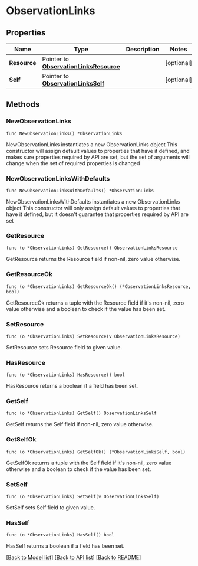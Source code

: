 # ObservationLinks

## Properties

Name | Type | Description | Notes
------------ | ------------- | ------------- | -------------
**Resource** | Pointer to [**ObservationLinksResource**](ObservationLinksResource.md) |  | [optional] 
**Self** | Pointer to [**ObservationLinksSelf**](ObservationLinksSelf.md) |  | [optional] 

## Methods

### NewObservationLinks

`func NewObservationLinks() *ObservationLinks`

NewObservationLinks instantiates a new ObservationLinks object
This constructor will assign default values to properties that have it defined,
and makes sure properties required by API are set, but the set of arguments
will change when the set of required properties is changed

### NewObservationLinksWithDefaults

`func NewObservationLinksWithDefaults() *ObservationLinks`

NewObservationLinksWithDefaults instantiates a new ObservationLinks object
This constructor will only assign default values to properties that have it defined,
but it doesn't guarantee that properties required by API are set

### GetResource

`func (o *ObservationLinks) GetResource() ObservationLinksResource`

GetResource returns the Resource field if non-nil, zero value otherwise.

### GetResourceOk

`func (o *ObservationLinks) GetResourceOk() (*ObservationLinksResource, bool)`

GetResourceOk returns a tuple with the Resource field if it's non-nil, zero value otherwise
and a boolean to check if the value has been set.

### SetResource

`func (o *ObservationLinks) SetResource(v ObservationLinksResource)`

SetResource sets Resource field to given value.

### HasResource

`func (o *ObservationLinks) HasResource() bool`

HasResource returns a boolean if a field has been set.

### GetSelf

`func (o *ObservationLinks) GetSelf() ObservationLinksSelf`

GetSelf returns the Self field if non-nil, zero value otherwise.

### GetSelfOk

`func (o *ObservationLinks) GetSelfOk() (*ObservationLinksSelf, bool)`

GetSelfOk returns a tuple with the Self field if it's non-nil, zero value otherwise
and a boolean to check if the value has been set.

### SetSelf

`func (o *ObservationLinks) SetSelf(v ObservationLinksSelf)`

SetSelf sets Self field to given value.

### HasSelf

`func (o *ObservationLinks) HasSelf() bool`

HasSelf returns a boolean if a field has been set.


[[Back to Model list]](../README.md#documentation-for-models) [[Back to API list]](../README.md#documentation-for-api-endpoints) [[Back to README]](../README.md)


